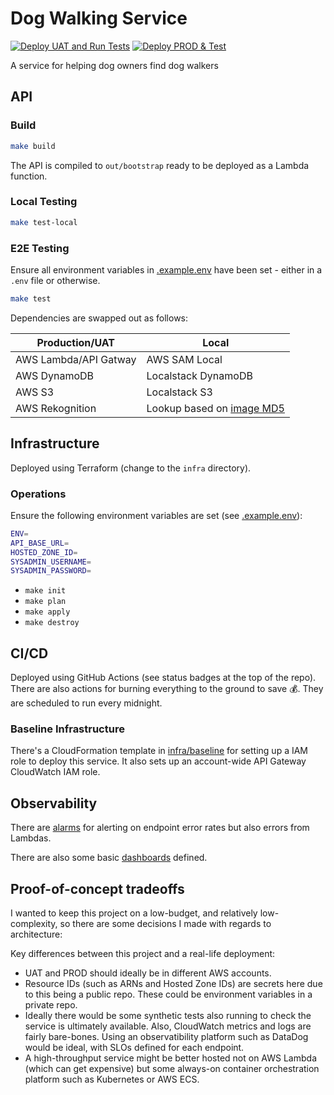 # Dog Walking Service
[![Deploy UAT and Run Tests](https://github.com/rhargreaves/dog-walking/actions/workflows/deploy-uat.yaml/badge.svg)](https://github.com/rhargreaves/dog-walking/actions/workflows/deploy-uat.yaml)
[![Deploy PROD & Test](https://github.com/rhargreaves/dog-walking/actions/workflows/deploy-prod.yaml/badge.svg)](https://github.com/rhargreaves/dog-walking/actions/workflows/deploy-prod.yaml)

A service for helping dog owners find dog walkers

## API

### Build

```sh
make build
```

The API is compiled to `out/bootstrap` ready to be deployed as a Lambda function.

### Local Testing

```sh
make test-local
```

### E2E Testing

Ensure all environment variables in [.example.env](.example.env) have been set - either in a `.env` file or otherwise.

```sh
make test
```

Dependencies are swapped out as follows:

| Production/UAT | Local |
|----------------|-------|
| AWS Lambda/API Gatway | AWS SAM Local |
| AWS DynamoDB   | Localstack DynamoDB |
| AWS S3   | Localstack S3 |
| AWS Rekognition   | Lookup based on [image MD5](api/internal/rekognition_stub/hashes.go) |

## Infrastructure

Deployed using Terraform (change to the `infra` directory).

### Operations

Ensure the following environment variables are set (see [.example.env](.example.env)):

```sh
ENV=
API_BASE_URL=
HOSTED_ZONE_ID=
SYSADMIN_USERNAME=
SYSADMIN_PASSWORD=
```

* `make init`
* `make plan`
* `make apply`
* `make destroy`

## CI/CD

Deployed using GitHub Actions (see status badges at the top of the repo). There are also actions for burning everything to the ground to save :moneybag:. They are scheduled to run every midnight.

### Baseline Infrastructure

There's a CloudFormation template in [infra/baseline](infra/baseline) for setting up a IAM role to deploy this service. It also sets up an account-wide API Gateway CloudWatch IAM role.

## Observability

There are [alarms](infra/modules/monitoring/main.tf) for alerting on endpoint error rates but also errors from Lambdas.

There are also some basic [dashboards](infra/modules/monitoring/main.tf) defined.

## Proof-of-concept tradeoffs

I wanted to keep this project on a low-budget, and relatively low-complexity, so there are some decisions I made with regards to architecture:

Key differences between this project and a real-life deployment:

* UAT and PROD should ideally be in different AWS accounts.
* Resource IDs (such as ARNs and Hosted Zone IDs) are secrets here due to this being a public repo. These could be environment variables in a private repo.
* Ideally there would be some synthetic tests also running to check the service is ultimately available. Also, CloudWatch metrics and logs are fairly bare-bones. Using an observatibility platform such as DataDog would be ideal, with SLOs defined for each endpoint.
* A high-throughput service might be better hosted not on AWS Lambda (which can get expensive) but some always-on container orchestration platform such as Kubernetes or AWS ECS.
